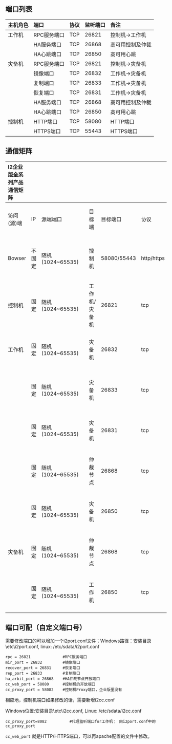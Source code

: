 ## 端口列表

| 主机角色 | 端口 | 协议 | 监听端口 | 备注 |
| :--- | :--- | :--- | :--- | :--- |
| 工作机 | RPC服务端口 | TCP | 26821 | 控制机-&gt;工作机 |
|  | HA服务端口 | TCP | 26868 | 高可用控制及仲裁 |
|  | HA心跳端口 | TCP | 26850 | 高可用心跳 |
| 灾备机 | RPC服务端口 | TCP | 26821 | 控制机-&gt;灾备机 |
|  | 镜像端口 | TCP | 26832 | 工作机-&gt;灾备机 |
|  | 复制端口 | TCP | 26833 | 工作机-&gt;灾备机 |
|  | 恢复端口 | TCP | 26831 | 工作机-&gt;灾备机 |
|  | HA服务端口 | TCP | 26868 | 高可用控制及仲裁 |
|  | HA心跳端口 | TCP | 26850 | 高可用心跳 |
| 控制机 | HTTP端口 | TCP | 58080 | HTTP端口 |
|  | HTTPS端口 | TCP | 55443 | HTTPS端口 |


## 通信矩阵

|I2企业版全系列产品通信矩阵||||||||||||
|:--|:--|:--|:--|:--|:--|:--|:--|:--|:--|:--|:--|
|访问(源)端|IP|源端端口||目标端|目标端口|协议|端口作用（用途）<br/>对应服务/进程||认证方式|加密方式|是否允许修改|
|Bowser|不固定|随机(1024~65535)||控制机|58080/55443|http/https|用途：web管理控制台Server服务端口<br/>服务/进程：httpd/Apache24-i2||口令密码|SSL|配置文件可修改|
|控制机|固定|随机(1024~65535)||工作机/灾备机|26821|tcp|用途：rpc服务端口<br/>服务/进程：rpcserver||无（非控制入口）|无|i2port.conf可修改|
|工作机|固定|随机(1024~65535)||灾备机|26832|tcp|用途：镜像端口<br/>服务/进程：srepd||无（非控制入口）|无|i2port.conf可修改|
||固定|随机(1024~65535)||灾备机|26833|tcp|用途：复制端口<br/>服务/进程：srepd||无（非控制入口）|无|i2port.conf可修改|
||固定|随机(1024~65535)||灾备机|26831|tcp|用途：恢复端口<br/>服务/进程：srepd||无（非控制入口）|无|i2port.conf可修改|
||固定|随机(1024~65535)||仲裁节点|26868|tcp|用途：高可用仲裁<br/>服务/进程：i2Avalability||无（非控制入口）|无|i2port.conf可修改|
||固定|随机(1024~65535)||灾备机|26850|tcp|用途：高可用心跳<br/>服务/进程：i2Avalability||无（非控制入口）|无|i2port.conf可修改|
|灾备机|固定|随机(1024~65535)||仲裁节点|26868|tcp|用途：高可用仲裁<br/>服务/进程：i2Avalability||无（非控制入口）|无|i2port.conf可修改|
||固定|随机(1024~65535)||工作机|26850|tcp|用途：高可用心跳<br/>服务/进程：i2Avalability||无（非控制入口）|无|i2port.conf可修改|


## 端口可配（自定义端口号）

需要修改端口的可以增加一个i2port.conf文件；Windows路径：安装目录\etc\i2port.conf, linux: /etc/sdata/i2port.conf

```
rpc = 26821              #RPC服务端口                                         
mir_port = 26832         #镜像端口                     
recover_port = 26831     #恢复端口              
rep_port = 26833         #复制端口
ha_arbit_port = 26868    #HA仲裁节点开放端口
cc_web_port = 58080      #控制机的开放端口
cc_proxy_port = 58082    #控制机Proxy端口，企业版里没有
```

相应地，控制机端口如果修改的话，需要新增i2cc.conf

Windows位置:安装目录\etc\i2cc.conf, Linux: /etc/sdata/i2cc.conf
```
cc_proxy_port=8082          #代理监听端口for工作机； 同i2port.conf中的cc_proxy_port
```
`cc_web_port` 就是HTTP/HTTPS端口，可以再apache配置的文件中修改。


